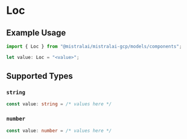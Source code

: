 # Loc

## Example Usage

```typescript
import { Loc } from "@mistralai/mistralai-gcp/models/components";

let value: Loc = "<value>";
```

## Supported Types

### `string`

```typescript
const value: string = /* values here */
```

### `number`

```typescript
const value: number = /* values here */
```

